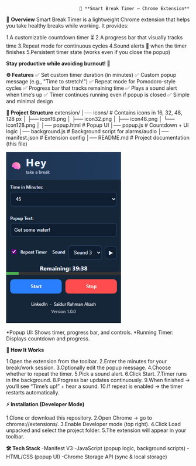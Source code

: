                                 🧠 **Smart Break Timer – Chrome Extension**
📌 **Overview**
Smart Break Timer is a lightweight Chrome extension that helps you take healthy breaks while working.
It provides:

1.A customizable countdown timer ⏳
2.A progress bar that visually tracks time
3.Repeat mode for continuous cycles
4.Sound alerts 🔔 when the timer finishes
5.Persistent timer state (works even if you close the popup)

**Stay productive while avoiding burnout! 🚀**


**⚙️ Features**
✅ Set custom timer duration (in minutes)
✅ Custom popup message (e.g., "Time to stretch!")
✅ Repeat mode for Pomodoro-style cycles
✅ Progress bar that tracks remaining time
✅ Plays a sound alert when time’s up
✅ Timer continues running even if popup is closed
✅ Simple and minimal design

**📂 Project Structure**
extension/
│── icons/                 # Contains icons in 16, 32, 48, 128 px
│   ├── icon16.png
│   ├── icon32.png
│   ├── icon48.png
│   └── icon128.png
│
│── popup.html             # Popup UI
│── popup.js               # Countdown + UI logic
│── background.js          # Background script for alarms/audio
│── manifest.json          # Extension config
│── README.md              # Project documentation (this file)


![Screenshots](image.png)

*Popup UI: Shows timer, progress bar, and controls.
*Running Timer: Displays countdown and progress.

**📖 How It Works**

1.Open the extension from the toolbar.
2.Enter the minutes for your break/work session.
3.Optionally edit the popup message.
4.Choose whether to repeat the timer.
5.Pick a sound alert.
6.Click Start.
7.Timer runs in the background.
8.Progress bar updates continuously.
9.When finished → you’ll see “Time’s up!” + hear a sound.
10.If repeat is enabled → the timer restarts automatically.

**⚡ Installation (Developer Mode)**

1.Clone or download this repository.
2.Open Chrome → go to chrome://extensions/.
3.Enable Developer mode (top right).
4.Click Load unpacked and select the project folder.
5.The extension will appear in your toolbar.

**🛠️ Tech Stack**
-Manifest V3
-JavaScript (popup logic, background scripts)
-HTML/CSS (popup UI)
-Chrome Storage API (sync & local storage)

